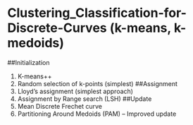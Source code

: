 # Clustering_Classification-for-Discrete-Curves (k-means, k-medoids)

##Initialization 
1. K-means++  
2. Random selection of k-points (simplest) 
##Assignment 
1. Lloyd’s assignment (simplest approach) 
2. Assignment by Range search (LSH) 
##Update 
1. Mean Discrete Frechet curve  
2. Partitioning Around Medoids (PAM) – Improved update 
